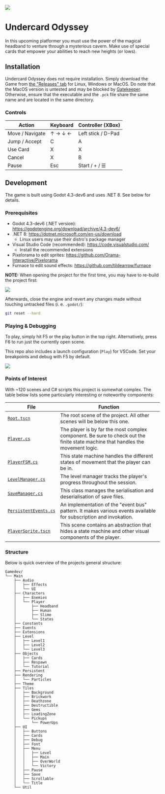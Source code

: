 ![](Gamedev/Main/Characters/Player/Human/HumanIcon.png)

# Undercard Odyssey

In this upcoming platformer you must use the power of the magical headband to venture through a mysterious cavern. Make use of special cards that empower your abilities to reach new heights (or lows).

## Installation

Undercard Odyssey does not require installation. Simply download the Game from [the "Releases" tab]() for Linux, Windows or MacOS. Do note that the MacOS version is untested and may be blocked by [Gatekeeper](https://en.wikipedia.org/wiki/Gatekeeper_(macOS)). Otherwise, ensure that the executable and the `.pck` file share the same name and are located in the same directory.

### Controls

|Action|Keyboard|Controller (XBox)|
|-|-|-|
|Move / Navigate|↑ → ↓ ←|Left stick / D-Pad|
|Jump / Accept|C|A|
|Use Card|X|X|
|Cancel|X|B|
|Pause|Esc|Start / + / ☰|

## Development

The game is built using Godot 4.3-dev6 and uses .NET 8. See below for details.

### Prerequisites

- Godot 4.3-dev6 (.NET version): https://godotengine.org/download/archive/4.3-dev6/
- .NET 8: https://dotnet.microsoft.com/en-us/download
  - Linux users may use their distro's package manager
- Visual Studio Code (recommended): https://code.visualstudio.com/
  - Install the recommended extensions
- Pixelorama to edit sprites: https://github.com/Orama-Interactive/Pixelorama
- Furnace to edit sound effects: https://github.com/tildearrow/furnace

**NOTE:** When opening the project for the first time, you may have to re-build the project first:

![](doc/img/rebuild.png)

Afterwards, close the engine and revert any changes made without touching untracked files (i. e. `.godot/`):

```sh
git reset --hard
```

### Playing & Debugging

To play, simply hit F5 or the play button in the top right. Alternatively, press F6 to run just the currently open scene.

This repo also includes a launch configuration (`Play`) for VSCode. Set your breakpoints and debug with F5 by default.

![](doc/img/debug.png)

### Points of Interest

With ~120 scenes and C# scripts this project is somewhat complex. The table below lists some particularly interesting or noteworthy components:

|File|Function|
|-|-|
|[`Root.tscn`](Gamedev/Main/UI/Root.tscn)|The root scene of the project. All other scenes will be below this one.|
|[`Player.cs`](Gamedev/Main/Characters/Player/Player.cs)|The player is by far the most complex component. Be sure to check out the finite state machine that handles the movement logic.|
|[`PlayerFSM.cs`](Gamedev/Main/Characters/Player/States/PlayerFSM.cs)|This state machine handles the different states of movement that the player can be in.|
|[`LevelManager.cs`](Gamedev/Main/Level/LevelManager.cs)|The level manager tracks the player's progress throughout the session.|
|[`SaveManager.cs`](Gamedev/Main/Persistent/SaveManager.cs)|This class manages the serialisation and deserialisation of save files.|
|[`PersistentEvents.cs`](Gamedev/Main/Events/PersistentEvents.cs)|An implementation of the "event bus" pattern. It makes various events available for subscription and invokation.|
|[`PlayerSprite.tscn`](Gamedev/Main/Characters/Player/PlayerSprite.tscn)|This scene contains an abstraction that hides a state machine and other visual components of the player.|

### Structure

Below is quick overview of the projects general structure:

```
Gamedev/
└── Main
    ├── Audio
    │   ├── Effects
    │   └── UI
    ├── Characters
    │   ├── Enemies
    │   └── Player
    │       ├── Headband
    │       ├── Human
    │       ├── Slime
    │       └── States
    ├── Constants
    ├── Events
    ├── Extensions
    ├── Level
    │   ├── Level1
    │   ├── Level2
    │   └── Level3
    ├── Objects
    │   ├── Cards
    │   ├── Respawn
    │   └── Tutorial
    ├── Persistent
    ├── Rendering
    │   └── Particles
    ├── Theme
    ├── Tiles
    │   ├── Background
    │   ├── Brickwork
    │   ├── Deathzone
    │   ├── Destructible
    │   ├── Gems
    │   ├── LoadingZone
    │   └── Pickups
    │       └── PowerUps
    ├── UI
    │   ├── Buttons
    │   ├── Cards
    │   ├── Debug
    │   ├── Font
    │   ├── Menu
    │   │   ├── Level
    │   │   ├── Main
    │   │   ├── OverWorld
    │   │   └── Victory
    │   ├── Pause
    │   ├── Save
    │   ├── Scrollable
    │   └── Title
    └── Util
```